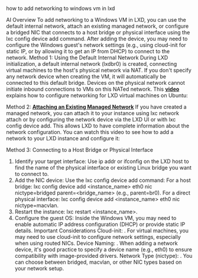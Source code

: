 # **[]()**

how to add networking to windows vm in lxd

AI Overview
To add networking to a Windows VM in LXD, you can use the default internal network, attach an existing managed network, or configure a bridged NIC that connects to a host bridge or physical interface using the lxc config device add command. After adding the device, you may need to configure the Windows guest's network settings (e.g., using cloud-init for static IP, or by allowing it to get an IP from DHCP) to connect to the network.
Method 1: Using the Default Internal Network
During LXD initialization, a default internal network (lxdbr0) is created, connecting virtual machines to the host's physical network via NAT.
If you don't specify any network device when creating the VM, it will automatically be connected to this default bridge.
Devices on the physical network cannot initiate inbound connections to VMs on this NATed network.
This **[video](https://www.youtube.com/watch?v=vYK1aLSDVIw&t=1349)** explains how to configure networking for LXD virtual machines on Ubuntu:

Method 2: **[Attaching an Existing Managed Network](https://www.youtube.com/watch?v=d7o_SVSOCkE&t=355)**
If you have created a managed network, you can attach it to your instance using lxc network attach or by configuring the network device via the LXD UI or with lxc config device add.
This allows LXD to have complete information about the network configuration.
You can watch this video to see how to add a network to your LXD instance and configure it:

Method 3: Connecting to a Host Bridge or Physical Interface

1. Identify your target interface:
Use ip addr or ifconfig on the LXD host to find the name of the physical interface or existing Linux bridge you want to connect to.
2. Add the NIC device:
Use the lxc config device add command:
For a host bridge: lxc config device add <instance_name> eth0 nic nictype=bridged parent=<bridge_name> (e.g., parent=br0).
For a direct physical interface: lxc config device add <instance_name> eth0 nic nictype=macvlan.
3. Restart the instance:
lxc restart <instance_name>.
4. Configure the guest OS:
Inside the Windows VM, you may need to enable automatic IP address configuration (DHCP) or provide static IP details.
Important Considerations
Cloud-init:
.
For virtual machines, you may need to use cloud-init to configure network settings, especially when using routed NICs.
Device Naming:
.
When adding a network device, it's good practice to specify a device name (e.g., eth0) to ensure compatibility with image-provided drivers.
Network Type (nictype):
.
You can choose between bridged, macvlan, or other NIC types based on your network setup.
